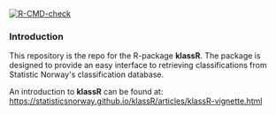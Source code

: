 <!-- badges: start -->
[![R-CMD-check](https://github.com/statisticsnorway/klassR/workflows/R-CMD-check/badge.svg)](https://github.com/statisticsnorway/klassR/actions)
<!-- badges: end -->

### Introduction
This repository is the repo for the R-package **klassR**. The package is designed to provide an easy interface to retrieving classifications from Statistic Norway's classification database. 

An introduction to **klassR** can be found at: <https://statisticsnorway.github.io/klassR/articles/klassR-vignette.html>
